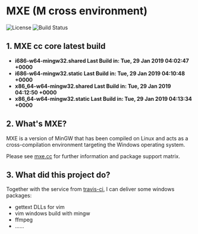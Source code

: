 # MXE (M cross environment)

![License](https://img.shields.io/badge/License-MIT-brightgreen.svg)
![Build Status](https://travis-ci.org/wangkexiong/build.mxe.svg?branch=master)

## 1. MXE cc core latest build

+ **i686-w64-mingw32.shared Last Build in: Tue, 29 Jan 2019 04:02:47 +0000**
+ **i686-w64-mingw32.static Last Build in: Tue, 29 Jan 2019 04:10:48 +0000**
+ **x86_64-w64-mingw32.shared Last Build in: Tue, 29 Jan 2019 04:12:50 +0000**
+ **x86_64-w64-mingw32.static Last Build in: Tue, 29 Jan 2019 04:13:34 +0000**

## 2. What's MXE?
MXE is a version of MinGW that has been compiled on Linux and
acts as a cross-compilation environment targeting the Windows operating system.

Please see [mxe.cc](http://mxe.cc/) for further information and package support matrix.

## 3. What did this project do?
Together with the service from [travis-ci](http://travis-ci.com),
I can deliver some windows packages:

  * gettext DLLs for vim
  * vim windows build with mingw
  * ffmpeg
  * ......

